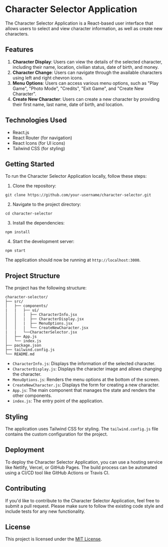 # Character Selector Application

The Character Selector Application is a React-based user interface that allows users to select and view character information, as well as create new characters.

## Features

1. **Character Display**: Users can view the details of the selected character, including their name, location, civilian status, date of birth, and money.
2. **Character Change**: Users can navigate through the available characters using left and right chevron icons.
3. **Menu Options**: Users can access various menu options, such as "Play Game", "Photo Mode", "Credits", "Exit Game", and "Create New Character".
4. **Create New Character**: Users can create a new character by providing their first name, last name, date of birth, and location.

## Technologies Used

- React.js
- React Router (for navigation)
- React Icons (for UI icons)
- Tailwind CSS (for styling)

## Getting Started

To run the Character Selector Application locally, follow these steps:

1. Clone the repository:

```
git clone https://github.com/your-username/character-selector.git
```

2. Navigate to the project directory:

```
cd character-selector
```

3. Install the dependencies:

```
npm install
```

4. Start the development server:

```
npm start
```

The application should now be running at `http://localhost:3000`.

## Project Structure

The project has the following structure:

```
character-selector/
├── src/
│   ├── components/
|   |   ├── ui/
│   │   |  ├── CharacterInfo.jsx
│   │   |  ├── CharacterDisplay.jsx
│   │   |  ├── MenuOptions.jsx
│   │   |  └── CreateNewCharacter.jsx
|   |   └──CharacterSelector.jsx
│   ├── App.js
│   └── index.js
├── package.json
├── tailwind.config.js
└── README.md
```

- `CharacterInfo.js`: Displays the information of the selected character.
- `CharacterDisplay.js`: Displays the character image and allows changing the character.
- `MenuOptions.js`: Renders the menu options at the bottom of the screen.
- `CreateNewCharacter.js`: Displays the form for creating a new character.
- `App.js`: The main component that manages the state and renders the other components.
- `index.js`: The entry point of the application.

## Styling

The application uses Tailwind CSS for styling. The `tailwind.config.js` file contains the custom configuration for the project.

## Deployment

To deploy the Character Selector Application, you can use a hosting service like Netlify, Vercel, or GitHub Pages. The build process can be automated using a CI/CD tool like GitHub Actions or Travis CI.

## Contributing

If you'd like to contribute to the Character Selector Application, feel free to submit a pull request. Please make sure to follow the existing code style and include tests for any new functionality.

## License

This project is licensed under the [MIT License](LICENSE).
